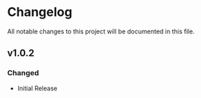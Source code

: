 # Changelog
All notable changes to this project will be documented in this file.

## v1.0.2
### Changed
 - Initial Release
